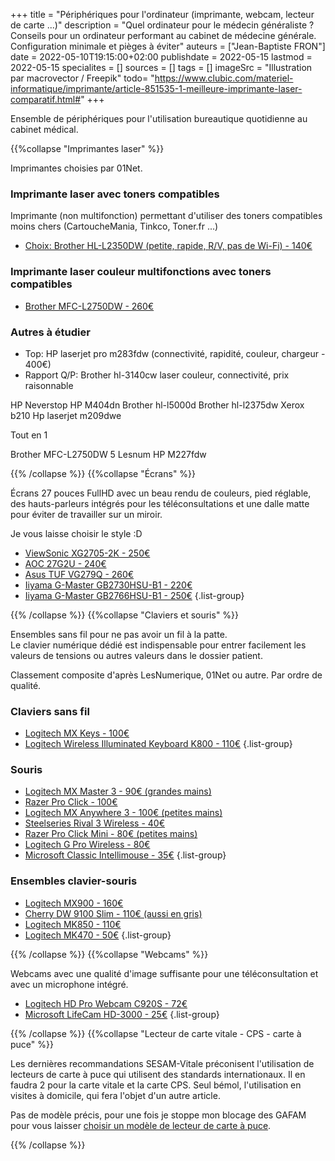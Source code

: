 +++
title = "Périphériques pour l'ordinateur (imprimante, webcam, lecteur de carte ...)"
description = "Quel ordinateur pour le médecin généraliste ? Conseils pour un ordinateur performant au cabinet de médecine générale. Configuration minimale et pièges à éviter"
auteurs = ["Jean-Baptiste FRON"]
date = 2022-05-10T19:15:00+02:00
publishdate = 2022-05-15
lastmod = 2022-05-15
specialites = []
sources = []
tags = []
imageSrc = "Illustration par macrovector / Freepik"
todo= "https://www.clubic.com/materiel-informatique/imprimante/article-851535-1-meilleure-imprimante-laser-comparatif.html#"
+++

Ensemble de périphériques pour l'utilisation bureautique quotidienne au cabinet médical.

{{%collapse "Imprimantes laser" %}}

Imprimantes choisies par 01Net.

### Imprimante laser avec toners compatibles

Imprimante (non multifonction) permettant d'utiliser des toners compatibles moins chers (CartoucheMania, Tinkco, Toner.fr ...)

- [Choix: Brother HL-L2350DW (petite, rapide, R/V, pas de Wi-Fi) - 140€](https://ledenicheur.fr/product.php?p=4549237)

### Imprimante laser couleur multifonctions avec toners compatibles

- [Brother MFC-L2750DW - 260€](https://ledenicheur.fr/product.php?p=4549236)

### Autres à étudier

- Top: HP laserjet pro m283fdw (connectivité, rapidité, couleur, chargeur - 400€)
- Rapport Q/P: Brother hl-3140cw laser couleur, connectivité, prix raisonnable

HP Neverstop
HP M404dn
Brother hl-l5000d
Brother hl-l2375dw
Xerox b210
Hp laserjet m209dwe

Tout en 1

Brother MFC-L2750DW 5 Lesnum
HP M227fdw

{{% /collapse %}}
{{%collapse "Écrans" %}}

Écrans 27 pouces FullHD avec un beau rendu de couleurs, pied réglable, des hauts-parleurs intégrés pour les téléconsultations et une dalle matte pour éviter de travailler sur un miroir.

Je vous laisse choisir le style :D

- [ViewSonic XG2705-2K - 250€](https://ledenicheur.fr/product.php?p=5699238)
- [AOC 27G2U - 240€](https://ledenicheur.fr/product.php?p=5192457)
- [Asus TUF VG279Q - 260€](https://www.materiel.net/produit/201901140085.html)
- [Iiyama G-Master GB2730HSU-B1 - 220€](https://ledenicheur.fr/product.php?p=4807294)
- [Iiyama G-Master GB2766HSU-B1 - 250€](https://ledenicheur.fr/product.php?p=5823764)
{.list-group}

{{% /collapse %}}
{{%collapse "Claviers et souris" %}}

Ensembles sans fil pour ne pas avoir un fil à la patte.  
Le clavier numérique dédié est indispensable pour entrer facilement les valeurs de tensions ou autres valeurs dans le dossier patient.

Classement composite d'après LesNumerique, 01Net ou autre. Par ordre de qualité.

### Claviers sans fil

- [Logitech MX Keys - 100€](https://ledenicheur.fr/product.php?p=5184669)
- [Logitech Wireless Illuminated Keyboard K800 - 110€](https://ledenicheur.fr/product.php?p=3334273)
{.list-group}

### Souris

- [Logitech MX Master 3 - 90€ (grandes mains)](https://ledenicheur.fr/product.php?p=5184666)
- [Razer Pro Click - 100€](https://ledenicheur.fr/product.php?p=5542256)
- [Logitech MX Anywhere 3 - 100€ (petites mains)](https://ledenicheur.fr/product.php?p=5542303)
- [Steelseries Rival 3 Wireless - 40€](https://ledenicheur.fr/product.php?p=5576780)
- [Razer Pro Click Mini - 80€ (petites mains)](https://ledenicheur.fr/product.php?p=5935454)
- [Logitech G Pro Wireless - 80€](https://ledenicheur.fr/product.php?p=4960533)
- [Microsoft Classic Intellimouse - 35€](https://ledenicheur.fr/product.php?p=4526662)
{.list-group}

### Ensembles clavier-souris

- [Logitech MX900 - 160€](https://ledenicheur.fr/product.php?p=4808119)
- [Cherry DW 9100 Slim - 110€ (aussi en gris)](https://ledenicheur.fr/product.php?p=5937326)
- [Logitech MK850 - 110€](https://ledenicheur.fr/product.php?p=4137179)
- [Logitech MK470 - 50€](https://ledenicheur.fr/product.php?p=5205505)
{.list-group}

{{% /collapse %}}
{{%collapse "Webcams" %}}

Webcams avec une qualité d'image suffisante pour une téléconsultation et avec un microphone intégré.

- [Logitech HD Pro Webcam C920S - 72€](https://ledenicheur.fr/product.php?p=5064507)
- [Microsoft LifeCam HD-3000 - 25€](https://ledenicheur.fr/product.php?p=829887)
{.list-group}

{{% /collapse %}}
{{%collapse "Lecteur de carte vitale - CPS - carte à puce" %}}

Les dernières recommandations SESAM-Vitale préconisent l'utilisation de lecteurs de carte à puce qui utilisent des standards internationaux. Il en faudra 2 pour la carte vitale et la carte CPS. Seul bémol, l'utilisation en visites à domicile, qui fera l'objet d'un autre article.

Pas de modèle précis, pour une fois je stoppe mon blocage des GAFAM pour vous laisser [choisir un modèle de lecteur de carte à puce](https://www.amazon.fr/s?k=lecteur+carte+%C3%A0+puce&rh=p_72%3A437873031&s=review-rank&dc&qid=1652633680&rnid=437872031&sprefix=lecteur+carte+%C3%A0+puce%2Caps%2C47&ref=sr_st_review-rank).

{{% /collapse %}}
